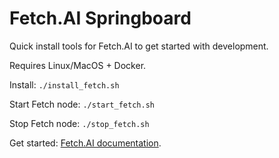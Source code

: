 # Fetch.AI Springboard

Quick install tools for Fetch.AI to get started with development.

Requires Linux/MacOS + Docker.

Install: `./install_fetch.sh`

Start Fetch node: `./start_fetch.sh`

Stop Fetch node: `./stop_fetch.sh`

Get started: [Fetch.AI documentation](https://docs.fetch.ai/).
